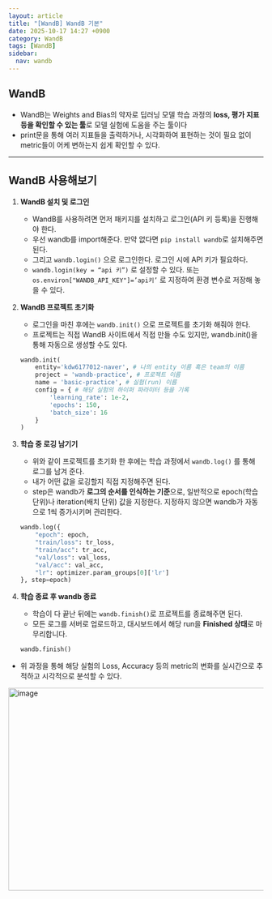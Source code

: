 ```yaml
---
layout: article
title: "[WandB] WandB 기본"
date: 2025-10-17 14:27 +0900
category: WandB
tags: [WandB]
sidebar:
  nav: wandb
---
```

## WandB

- WandB는 Weights and Bias의 약자로 딥러닝 모델 학습 과정의 **loss, 평가 지표 등을 확인할 수 있는 툴**로 모델 실험에 도움을 주는 툴이다
- print문을 통해 여러 지표들을 출력하거나, 시각화하여 표현하는 것이 필요 없이 metric들이 어케 변하는지 쉽게 확인할 수 있다.

---

## WandB 사용해보기

1. **WandB 설치 및 로그인**
    - WandB를 사용하려면 먼저 패키지를 설치하고 로그인(API 키 등록)을 진행해야 한다.
    - 우선 wandb를 import해준다. 만약 없다면 `pip install wandb`로 설치해주면 된다.
    - 그리고 `wandb.login()` 으로 로그인한다. 로그인 시에 API 키가 필요하다.
    - `wandb.login(key = “api 키”)` 로 설정할 수 있다. 또는 `os.environ["WANDB_API_KEY"]=’api키’` 로 지정하여 환경 변수로 저장해 놓을 수 있다.
2. **WandB 프로젝트 초기화**
    - 로그인을 마친 후에는 `wandb.init()` 으로 프로젝트를 초기화 해줘야 한다.
    - 프로젝트는 직접 WandB 사이트에서 직접 만들 수도 있지만, wandb.init()을 통해 자동으로 생성할 수도 있다.
    
    ```python
    wandb.init(
        entity='kdw6177012-naver', # 나의 entity 이름 혹은 team의 이름
        project = 'wandb-practice', # 프로젝트 이름
        name = 'basic-practice', # 실험(run) 이름
        config = { # 해당 실험의 하이퍼 파라미터 등을 기록
            'learning_rate': 1e-2,
            'epochs': 150,
            'batch_size': 16
        }
    )
    ```
    
3. **학습 중 로깅 남기기**
    - 위와 같이 프로젝트를 초기화 한 후에는 학습 과정에서 `wandb.log()` 를 통해 로그를 남겨 준다.
    - 내가 어떤 값을 로깅할지 직접 지정해주면 된다.
    - step은 wandb가 **로그의 순서를 인식하는 기준**으로, 일반적으로 epoch(학습 단위)나 iteration(배치 단위) 값을 지정한다. 지정하지 않으면 wandb가 자동으로 1씩 증가시키며 관리한다.
    
    ```python
    wandb.log({
        "epoch": epoch,
        "train/loss": tr_loss,
        "train/acc": tr_acc,
        "val/loss": val_loss,
        "val/acc": val_acc,
        "lr": optimizer.param_groups[0]['lr']
    }, step=epoch)
    ```
    
4. **학습 종료 후 wandb 종료**
    - 학습이 다 끝난 뒤에는 `wandb.finish()`로 프로젝트를 종료해주면 된다.
    - 모든 로그를 서버로 업로드하고, 대시보드에서 해당 run을 **Finished 상태**로 마무리합니다.
    
    ```python
    wandb.finish()
    ```
    
- 위 과정을 통해 해당 실험의 Loss, Accuracy 등의 metric의 변화를 실시간으로 추적하고 시각적으로 분석할 수 있다.

<img width="600" height="400" alt="image" src="https://github.com/user-attachments/assets/4ca60146-21cd-473a-9279-f45015cde696" />
